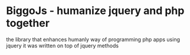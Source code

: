 # BiggoJs - humanize jquery and php together

the library that enhances humanly way  of programming php apps using jquery
it was written on top of jquery methods

